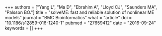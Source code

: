 +++
authors = ["Yang L", "Ma D", "Ebrahim A", "Lloyd CJ", "Saunders MA", "Palsson BO."]
title = "solveME: fast and reliable solution of nonlinear ME models"
journal = "BMC Bioinformatics"
what = "article"
doi = "10.1186/s12859-016-1240-1"
pubmed = "27659412"
date = "2016-09-24"
keywords = []
+++

